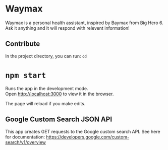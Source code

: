 # Waymax

Waymax is a personal health assistant, inspired by Baymax from Big Hero 6. Ask it anything and it will respond with relevent information!

## Contribute

In the project directory, you can run:
`cd `
# `npm start`

Runs the app in the development mode.\
Open [http://localhost:3000](http://localhost:3000) to view it in the browser.

The page will reload if you make edits.

## Google Custom Search JSON API

This app creates GET requests to the Google custom search API. See here for documentation: https://developers.google.com/custom-search/v1/overview 